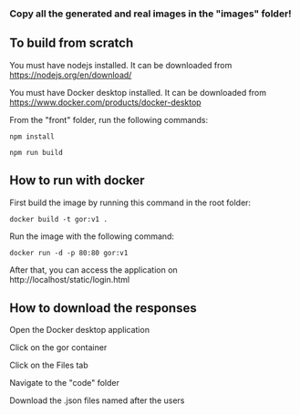 ### Copy all the generated and real images in the "images" folder!

## To build from scratch

You must have nodejs installed. It can be downloaded from https://nodejs.org/en/download/

You must have Docker desktop installed. It can be downloaded from https://www.docker.com/products/docker-desktop

From the "front" folder, run the following commands:

```npm install```

```npm run build```


## How to run with docker

First build the image by running this command in the root folder:

```docker build -t gor:v1 .```

Run the image with the following command:
 
```docker run -d -p 80:80 gor:v1```


After that, you can access the application on http://localhost/static/login.html

## How to download the responses

Open the Docker desktop application

Click on the gor container

Click on the Files tab

Navigate to the "code" folder

Download the .json files named after the users